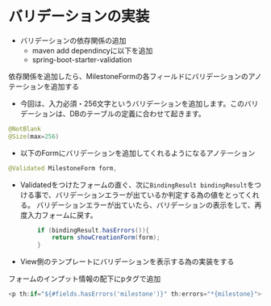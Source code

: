 # バリデーションの実装

* バリデーションの依存関係の追加
    * maven add dependincyに以下を追加
    * spring-boot-starter-validation

依存関係を追加したら、MilestoneFormの各フィールドにバリデーションのアノテーションを追加する

* 今回は、入力必須・256文字というバリデーションを追加します。このバリデーションは、DBのテーブルの定義に合わせて起きます。
```java
@NotBlank
@Size(max=256)
```

* 以下のFormにバリデーションを追加してくれるようになるアノテーション
```java
@Validated MilestoneForm form,
```

* Validatedをつけたフォームの直ぐ、次に```BindingResult bindingResult```をつける事で、バリデーションエラーが出ているか判定する為の値をとってくれる。
バリデーションエラーが出ていたら、バリデーションの表示をして、再度入力フォームに戻す。

```java
        if (bindingResult.hasErrors()){
            return showCreationForm(form);
        }
```

* View側のテンプレートにバリデーションを表示する為の実装をする

フォームのインプット情報の配下にpタグで追加
```java
<p th:if="${#fields.hasErrors('milestone')}" th:errors="*{milestone}">(error)</p>
```